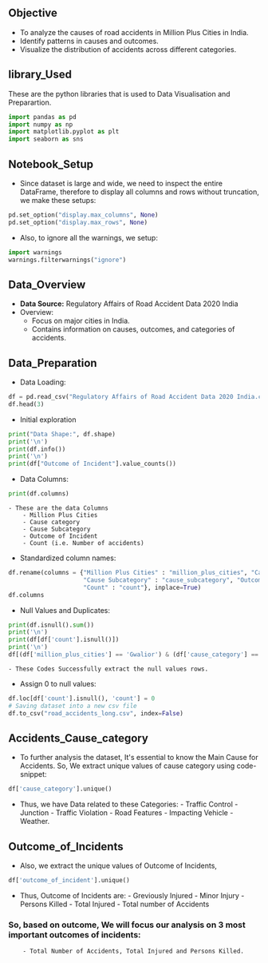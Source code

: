 ## Objective
* To analyze the causes of road accidents in Million Plus Cities in India.
* Identify patterns in causes and outcomes.
* Visualize the distribution of accidents across different categories.


## library_Used
These are the python libraries that is used to Data Visualisation and Preparartion.
```python
import pandas as pd
import numpy as np
import matplotlib.pyplot as plt
import seaborn as sns
```

## Notebook_Setup
* Since dataset is large and wide, we need to inspect the entire DataFrame, therefore to display all columns and rows without truncation, we make these setups:
```python
pd.set_option("display.max_columns", None)
pd.set_option("display.max_rows", None)
```
* Also, to ignore all the warnings, we setup:
```python
import warnings
warnings.filterwarnings("ignore")
```

## Data_Overview
* **Data Source:** Regulatory Affairs of Road Accident Data 2020 India
* Overview:
    - Focus on major cities in India.
    - Contains information on causes, outcomes, and categories of accidents.


## Data_Preparation
* Data Loading:
```python
df = pd.read_csv("Regulatory Affairs of Road Accident Data 2020 India.csv")
df.head(3)
```

* Initial exploration
```python
print("Data Shape:", df.shape)
print('\n')
print(df.info())
print('\n')
print(df["Outcome of Incident"].value_counts())
```

* Data Columns:
```python
print(df.columns)
```
    - These are the data Columns
        - Million Plus Cities
        - Cause category
        - Cause Subcategory
        - Outcome of Incident
        - Count (i.e. Number of accidents)

* Standardized column names:
```python
df.rename(columns = {"Million Plus Cities" : "million_plus_cities", "Cause category" : "cause_category", 
                     "Cause Subcategory" : "cause_subcategory", "Outcome of Incident" : "outcome_of_incident", 
                     "Count" : "count"}, inplace=True)
df.columns
```
* Null Values and Duplicates:
```python
print(df.isnull().sum())
print('\n')
print(df[df['count'].isnull()])
print('\n')
df[(df['million_plus_cities'] == 'Gwalior') & (df['cause_category'] == 'Impacting Vehicle/Object') & (df['cause_subcategory'] == 'Other Non')]
```
    - These Codes Successfully extract the null values rows.

* Assign 0 to null values:
```python
df.loc[df['count'].isnull(), 'count'] = 0
# Saving dataset into a new csv file
df.to_csv("road_accidents_long.csv", index=False)
```

## Accidents_Cause_category
* To further analysis the dataset, It's essential to know the Main Cause for Accidents. So, We extract unique values of cause category using code-snippet:
```python
df['cause_category'].unique()
```

* Thus, we have Data related to these Categories:
        - Traffic Control
        - Junction
        - Traffic Violation
        - Road Features
        - Impacting Vehicle
        - Weather.

## Outcome_of_Incidents
* Also, we extract the unique values of Outcome of Incidents,
```python
df['outcome_of_incident'].unique()
```

* Thus, Outcome of Incidents are:
        - Greviously Injured
        - Minor Injury
        - Persons Killed
        - Total Injured
        - Total number of Accidents

### So, based on outcome, We will focus our analysis on 3 most important outcomes of incidents: 
        - Total Number of Accidents, Total Injured and Persons Killed.




